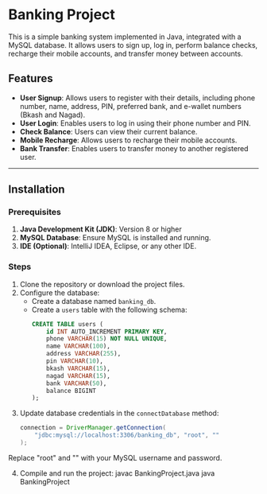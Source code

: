 # Banking Project

This is a simple banking system implemented in Java, integrated with a MySQL database. It allows users to sign up, log in, perform balance checks, recharge their mobile accounts, and transfer money between accounts.

## Features
- **User Signup**: Allows users to register with their details, including phone number, name, address, PIN, preferred bank, and e-wallet numbers (Bkash and Nagad).
- **User Login**: Enables users to log in using their phone number and PIN.
- **Check Balance**: Users can view their current balance.
- **Mobile Recharge**: Allows users to recharge their mobile accounts.
- **Bank Transfer**: Enables users to transfer money to another registered user.

---

## Installation

### Prerequisites
1. **Java Development Kit (JDK)**: Version 8 or higher
2. **MySQL Database**: Ensure MySQL is installed and running.
3. **IDE (Optional)**: IntelliJ IDEA, Eclipse, or any other IDE.

### Steps
1. Clone the repository or download the project files.
2. Configure the database:
   - Create a database named `banking_db`.
   - Create a `users` table with the following schema:
     ```sql
     CREATE TABLE users (
         id INT AUTO_INCREMENT PRIMARY KEY,
         phone VARCHAR(15) NOT NULL UNIQUE,
         name VARCHAR(100),
         address VARCHAR(255),
         pin VARCHAR(10),
         bkash VARCHAR(15),
         nagad VARCHAR(15),
         bank VARCHAR(50),
         balance BIGINT
     );
     ```
3. Update database credentials in the `connectDatabase` method:
   ```java
   connection = DriverManager.getConnection(
       "jdbc:mysql://localhost:3306/banking_db", "root", ""
   );
Replace "root" and "" with your MySQL username and password.

4. Compile and run the project:
javac BankingProject.java
java BankingProject
